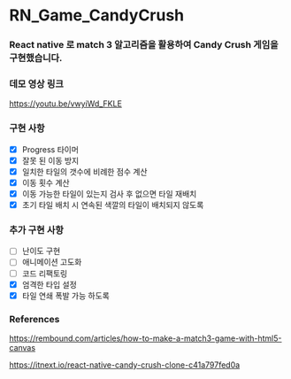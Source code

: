 # RN_Game_CandyCrush

### React native 로 match 3 알고리즘을 활용하여 Candy Crush 게임을 구현했습니다.

### 데모 영상 링크

https://youtu.be/vwyiWd_FKLE

### 구현 사항

- [x] Progress 타이머
- [x] 잘못 된 이동 방지
- [x] 일치한 타일의 갯수에 비례한 점수 계산
- [x] 이동 횟수 계산
- [x] 이동 가능한 타일이 있는지 검사 후 없으면 타일 재배치
- [x] 초기 타일 배치 시 연속된 색깔의 타일이 배치되지 않도록

### 추가 구현 사항

- [ ] 난이도 구현
- [ ] 애니메이션 고도화
- [ ] 코드 리팩토링
- [x] 엄격한 타입 설정
- [x] 타일 연쇄 폭발 가능 하도록

### References

https://rembound.com/articles/how-to-make-a-match3-game-with-html5-canvas

https://itnext.io/react-native-candy-crush-clone-c41a797fed0a
